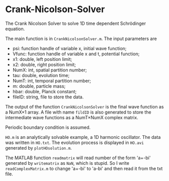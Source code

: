 # Crank-Nicolson-Solver
The Crank Nicolson Solver to solve 1D time dependent Schrödinger equation.

The main function is in `CrankNicolsonSolver.m`. The input parameters are

- psi: function handle of variable x, initial wave function;
- Vfunc: function handle of variable x and t, potential function;
- x1: double, left position limit;
- x2: double, right position limit;
- NumX: int, spatial partition number;
- tau: double, evolution time;
- NumT: int, temporal partition number;
- m: double, particle mass;
- hbar: double, Planck constant;
- fileID: string, file to store the data.

The output of the function `CrankNicolsonSolver` is the final wave function as a NumX$\times$1 array. A file with name `fildID` is also generated to store the intermediate wave functions as a NumT$\times$NumX complex matrix.

Periodic boundary condition is assumed.

`HO.m` is an analytically solvable example, a 1D harmonic oscillator. The data was written in `HO.txt`. The evolution process is displayed in  `HO.avi` generated by `plotHOsolution.m`.

The MATLAB function `readmatrix` will read number of the form 'a+-bi' generated by `writematrix` as `NaN`, which is stupid. So I write `readComplexMatrix.m` to change 'a+-bi' to 'a-bi' and then read it from the txt file. 